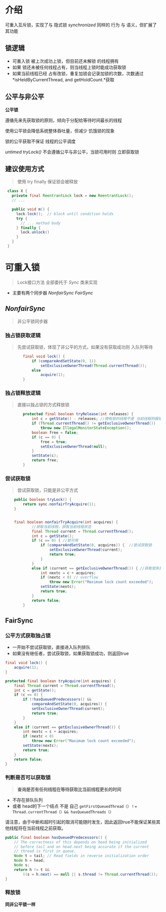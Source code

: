 # 介绍

可重入互斥锁，实现了与 隐式锁 *synchronized* 同样的 行为 与 语义，但扩展了其功能

## **锁逻辑**

* 可重入锁  被上次成功上锁，但目前还未解锁 的线程拥有
* 如果 锁还未被任何线程占有，则当线程上锁时能成功获取锁
* 如果当前线程已经 占有改锁，重复加锁会记录加锁的次数，次数通过 *isHeldByCurrentThread, and getHoldCount.*获取

## 公平与非公平

**公平锁**

遵循先来先获取锁的原则，倾向于分配给等待时间最长的线程

使用公平锁会降低系统整体吞吐量，但减少 饥饿锁的现象

锁的公平获取不保证 线程的公平调度

*untimed tryLock()* 不会遵循公平与非公平，当锁可用时则 立即获取锁



## 建议使用方式

> 使用 try finally 保证锁会被释放

```java
 class X {
   private final ReentrantLock lock = new ReentrantLock();
   // ...

   public void m() {
     lock.lock();  // block until condition holds
     try {
       // ... method body
     } finally {
       lock.unlock()
     }
   }
 }
```



# 可重入锁

> Lock接口方法 全部委托于 *Sync* 类来实现

* 主要有两个同步器 *NonfairSync* *FairSync*

## *NonfairSync*

> 非公平锁同步器

### 独占锁获取逻辑

> 先尝试获取锁，体现了非公平的方式，如果没有获取成功则 入队列等待

```java
        final void lock() {
            if (compareAndSetState(0, 1))
                setExclusiveOwnerThread(Thread.currentThread());
            else
                acquire(1);
        }
```

### 独占锁释放逻辑

>  直接以独占锁的方式释放锁

```java
        protected final boolean tryRelease(int releases) {
            int c = getState() - releases; //拥有锁的线程不是 当前线程则报错
            if (Thread.currentThread() != getExclusiveOwnerThread())
                throw new IllegalMonitorStateException();
            boolean free = false;
            if (c == 0) {
                free = true;
                setExclusiveOwnerThread(null);
            }
            setState(c);
            return free;
        }
```

### 尝试获取锁

> 尝试获取锁，只能是非公平方式

```java
    public boolean tryLock() {
        return sync.nonfairTryAcquire(1);
    }


    final boolean nonfairTryAcquire(int acquires) {
        	//获取当前线程，获取当前线程状态
            final Thread current = Thread.currentThread();
            int c = getState();
            if (c == 0) { //锁可用
                if (compareAndSetState(0, acquires)) {  //尝试获取锁
                    setExclusiveOwnerThread(current);
                    return true;
                }
            }
            else if (current == getExclusiveOwnerThread()) { //获取锁失败，判断是否是同一线程
                int nextc = c + acquires;
                if (nextc < 0) // overflow
                    throw new Error("Maximum lock count exceeded");
                setState(nextc);
                return true;
            }
            return false;
        }
```

## FairSync

### **公平方式获取独占锁**

* 一开始不尝试获取锁，直接进入队列排队
* 如果没有继任者，尝试获取锁，如果获取锁成功，则返回true

```java
final void lock() {
    acquire(1);
}

protected final boolean tryAcquire(int acquires) {
    final Thread current = Thread.currentThread();
    int c = getState();
    if (c == 0) {
        if (!hasQueuedPredecessors() &&
            compareAndSetState(0, acquires)) {
            setExclusiveOwnerThread(current);
            return true;
        }
    }
    else if (current == getExclusiveOwnerThread()) {
        int nextc = c + acquires;
        if (nextc < 0)
            throw new Error("Maximum lock count exceeded");
        setState(nextc);
        return true;
    }
    return false;
}
```





### 判断是否可以获取锁

> **查询是否有任何线程在等待获取比当前线程更长的时间**

* 不存在排队队列
* 或者 head的下一个结点 不是 自己 `getFirstQueuedThread（）！= Thread.currentThread（）&& hasQueuedThreads（）`

请注意，由于中断和超时引起的取消可能随时发生，因此返回true不能保证某些其他线程将在当前线程之前获取。

```java
public final boolean hasQueuedPredecessors() {
    // The correctness of this depends on head being initialized
    // before tail and on head.next being accurate if the current
    // thread is first in queue.
    Node t = tail; // Read fields in reverse initialization order
    Node h = head;
    Node s;
    return h != t &&
        ((s = h.next) == null || s.thread != Thread.currentThread());
}
```

### 释放锁

**同非公平锁一样**


